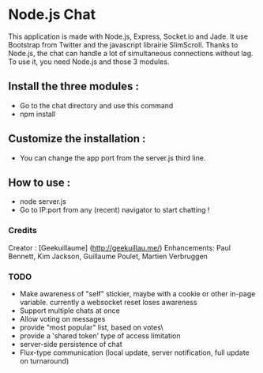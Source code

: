 Node.js Chat
===

This application is made with Node.js, Express, Socket.io and Jade.
It use Bootstrap from Twitter and the javascript librairie SlimScroll.
Thanks to Node.js, the chat can handle a lot of simultaneous connections without lag.
To use it, you need Node.js and those 3 modules.

## Install the three modules :

- Go to the chat directory and use this command
- npm install

## Customize the installation :

- You can change the app port from the server.js third line.

## How to use :

- node server.js
- Go to IP:port from any (recent) navigator to start chatting !

### Credits

Creator : [Geekuillaume] (http://geekuillau.me/)
Enhancements: Paul Bennett, Kim Jackson, Guillaume Poulet, Martien Verbruggen

### TODO

- Make awareness of "self" stickier, maybe with a cookie or other in-page variable. 
  currently a websocket reset loses awareness
- Support multiple chats at once
- Allow voting on messages
- provide "most popular" list, based on votes\
- provide a 'shared token' type of access limitation
- server-side persistence of chat
- Flux-type communication (local update, server notification, full update on turnaround)